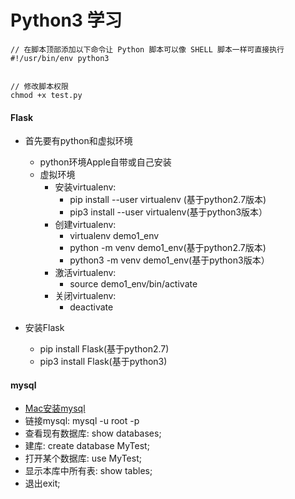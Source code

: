 # Python3 学习

```
// 在脚本顶部添加以下命令让 Python 脚本可以像 SHELL 脚本一样可直接执行
#!/usr/bin/env python3


// 修改脚本权限
chmod +x test.py
```


#### Flask
- 首先要有python和虚拟环境
	+ python环境Apple自带或自己安装
	+ 虚拟环境
		- 安装virtualenv:
			+ pip install --user virtualenv (基于python2.7版本)
			+ pip3 install --user virtualenv(基于python3版本）
		- 创建virtualenv:
			+ virtualenv demo1_env
			+ python -m venv demo1_env(基于python2.7版本)
			+ python3 -m venv demo1_env(基于python3版本）
		- 激活virtualenv:
			+ source demo1_env/bin/activate
		- 关闭virtualenv:
			+ deactivate

- 安装Flask
	+ pip install Flask(基于python2.7)
	+ pip3 install Flask(基于python3)

#### mysql
- [Mac安装mysql](https://cloud.tencent.com/developer/article/1625825)
- 链接mysql: mysql -u root -p
- 查看现有数据库: show databases;
- 建库: create database MyTest;
- 打开某个数据库: use MyTest;
- 显示本库中所有表: show tables;
- 退出exit;




